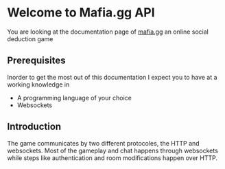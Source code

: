 # Welcome to Mafia.gg API

You are looking at the documentation page of [mafia.gg](https://www.mafia.gg) an online social deduction game

## Prerequisites

Inorder to get the most out of this documentation I expect you to have at a working knowledge in

* A programming language of your choice
* Websockets 

## Introduction

The game communicates by two different protocoles, the HTTP and websockets. Most of the gameplay and chat happens through websockets while steps like authentication and room modifications happen over HTTP.

